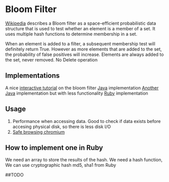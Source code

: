 # Bloom Filter

[Wikipedia][6] describes a Bloom filter as a space-efficient probabilistic data structure that is used to test whether an element is a member of a set. It uses multiple hash functions to determine membership in a set.

When an element is added to a filter, a subsequent membership test will definitely return True. However as more elements that are added to the set, the probability of false positives will increase. Elements are always added to the set, never removed. No Delete operation

## Implementations

A nice [interactive tutorial][1] on the bloom filter
[Java][2] implementation
[Another Java][3] implementation but with less functionality
[Ruby][4] implementation

## Usage

1. Performance when accessing data. Good to check if data exists before accesing physical disk, so there is less disk I/O 
2. [Safe browsing chromium][5]

## How to implement one in Ruby

We need an array to store the results of the hash. We need a hash function, We can use cryptographic hash md5, sha1 from Ruby

##TODO

```ruby


```



[1]: http://billmill.org/bloomfilter-tutorial/
[2]: https://github.com/magnuss/java-bloomfilter
[3]: http://blog.locut.us/2008/01/12/a-decent-stand-alone-java-bloom-filter-implementation/
[4]: https://github.com/igrigorik/bloomfilter-rb
[5]: https://github.com/chromium/chromium/tree/c4625eefca763df86471d798ee5a4a054b4716ae/chrome/browser/safe_browsing
[6]: http://en.wikipedia.org/wiki/Bloom_filter
